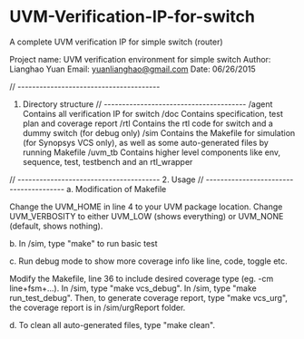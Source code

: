 # UVM-Verification-IP-for-switch
A complete UVM verification IP for simple switch (router)

Project name: UVM verification environment for simple switch
Author: Lianghao Yuan
Email: yuanlianghao@gmail.com
Date: 06/26/2015


// ---------------------------------------
1. Directory structure
// ---------------------------------------
/agent      Contains all verification IP for switch
/doc        Contains specification, test plan and coverage report
/rtl        Contains the rtl code for switch and a dummy switch (for debug only)
/sim        Contains the Makefile for simulation (for Synopsys VCS only), as well as some auto-generated files by running Makefile
/uvm_tb     Contains higher level components like env, sequence, test, testbench and an rtl_wrapper

// ---------------------------------------
2. Usage
// ---------------------------------------
a. Modification of Makefile

Change the UVM_HOME in line 4 to your UVM package location.
Change UVM_VERBOSITY to either UVM_LOW (shows everything) or UVM_NONE (default, shows nothing).

b. In /sim, type "make" to run basic test

c. Run debug mode to show more coverage info like line, code, toggle etc.

Modify the Makefile, line 36 to include desired coverage type (eg. -cm line+fsm+...).
In /sim, type "make vcs_debug".
In /sim, type "make run_test_debug".
Then, to generate coverage report, type "make vcs_urg", the coverage report is in /sim/urgReport folder.

d. To clean all auto-generated files, type "make clean". 
